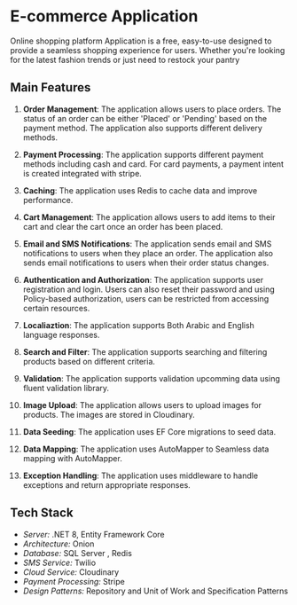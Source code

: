 # E-commerce Application

Online shopping platform Application is a free, easy-to-use designed to provide a seamless shopping experience for users. 
Whether you're looking for the latest fashion trends or just need to restock your pantry
## Main Features

1. **Order Management**: The application allows users to place orders. The status of an order can be either 'Placed' or 'Pending' based on the payment method. The application also supports different delivery methods.

2. **Payment Processing**: The application supports different payment methods including cash and card. For card payments, a payment intent is created integrated with stripe.

3. **Caching**: The application uses Redis to cache data and improve performance.

4. **Cart Management**: The application allows users to add items to their cart and clear the cart once an order has been placed.

5. **Email and SMS Notifications**: The application sends email and SMS notifications to users when they place an order. The application also sends email notifications to users when their order status changes.

6. **Authentication and Authorization**: The application supports user registration and login. Users can also reset their password and using Policy-based authorization, users can be restricted from accessing certain resources.

7. **Localiaztion**: The application supports Both Arabic and English language responses.

8. **Search and Filter**: The application supports searching and filtering products based on different criteria.

9. **Validation**: The application supports validation upcomming data using fluent validation library.

10. **Image Upload**: The application allows users to upload images for products. The images are stored in Cloudinary.

11. **Data Seeding**: The application uses EF Core migrations to seed data.

12. **Data Mapping**: The application uses AutoMapper to Seamless data mapping with AutoMapper.

13. **Exception Handling**: The application uses middleware to handle exceptions and return appropriate responses.

## Tech Stack

- *Server:* .NET 8, Entity Framework Core
- *Architecture:* Onion
- *Database:* SQL Server , Redis
- *SMS Service:* Twilio
- *Cloud Service:* Cloudinary
- *Payment Processing:* Stripe
- *Design Patterns:* Repository and Unit of Work and Specification Patterns

